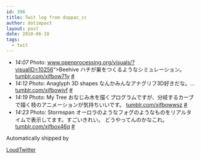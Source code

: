 ```yaml
---
id: 396
title: Twit log from doppac_cc
author: dotimpact
layout: post
date: 2010-06-18
tags:
  - twit
---
```

<ul class="loudtwitter">
  <li>
    <em>14:07</em> Photo: <a href="<a href="http://www.openprocessing.org/visuals/?visualID=10256">www.openprocessing.org/visuals/?visualID=10256</a>&#8220;>Beehive ハチが巣をつくるようなシミュレーション。 <a href="http://tumblr.com/xifbow71y">tumblr.com/xifbow71y</a> <a href="http://twitter.com/doppac_cc/statuses/16364939793">#</a>
  </li>
  <li>
    <em>14:12</em> Photo: Anaglyph 3D shapes なんかみんなアナグリフ3D好きだな。&#8230; <a href="http://tumblr.com/xifbowjvf">tumblr.com/xifbowjvf</a> <a href="http://twitter.com/doppac_cc/statuses/16365245714">#</a>
  </li>
  <li>
    <em>14:19</em> Photo: My Tree おなじみ木を描くプログラムですが、分岐するカーブで描く枝のアニメーションが気持ちいいです。 <a href="http://tumblr.com/xifbowwsz">tumblr.com/xifbowwsz</a> <a href="http://twitter.com/doppac_cc/statuses/16365569473">#</a>
  </li>
  <li>
    <em>14:23</em> Photo: Stormspan オーロラのようなフォグのようなものをリアルタイムで表示してます。すごいきれい。 どうやってんのかなこれ。 <a href="http://tumblr.com/xifbox46q">tumblr.com/xifbox46q</a> <a href="http://twitter.com/doppac_cc/statuses/16365758154">#</a>
  </li>
</ul>Automatically shipped by 

[LoudTwitter][1]

 [1]: http://www.loudtwitter.com
